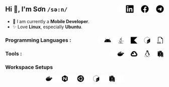 ## Hi 👋, I'm Sơn `/sə:n/` [<img width="24px" alt="Telegram" align="right" src="./assets/telegram.svg"/>][telegram] [<img width="24px" alt="Telegram" align="right" src="./assets/telegram_dark.svg"/>][telegram-dark] [<img width="24px" alt="Facebook" align="right" src="./assets/facebook.svg"/>][facebook] [<img width="24px" alt="Facebook" align="right" src="./assets/facebook_dark.svg"/>][facebook-dark] [<img width="24px" alt="LinkedIn" align="right" src="./assets/linkedin.svg"/>][linkedin] [<img width="24px" alt="LinkedIn" align="right" src="./assets/linkedin_dark.svg"/>][linkedin-dark]

 - 🌱 I am currently a **Mobile Developer**.
 - ✨ Love **Linux**, especially **Ubuntu**.

### Programming Languages : [<img width="21px" alt="SQL" align="right" src="./assets/sql.svg"/>][light] [<img width="21px" alt="SQL" align="right" src="./assets/sql_dark.svg"/>][dark] [<img width="21px" alt="Bash" align="right" src="./assets/bash.svg"/>][light] [<img width="21px" alt="Bash" align="right" src="./assets/bash_dark.svg"/>][dark] [<img width="21px" alt="Kotlin" align="right" src="./assets/kotlin.svg"/>][light] [<img width="21px" alt="Kotlin" align="right" src="./assets/kotlin_dark.svg"/>][dark] [<img width="21px" alt="Java" align="right" src="./assets/java.svg"/>][light] [<img width="21px" alt="Java" align="right" src="./assets/java_dark.svg"/>][dark] [<img width="21px" alt="Android" align="right" src="./assets/android.svg"/>][light] [<img width="21px" alt="Android" align="right" src="./assets/android_dark.svg"/>][dark]

### Tools : [<img width="21px" alt="Android Studio" align="right" src="./assets/androidstudio.svg"/>][light] [<img width="21px" alt="Android Studio" align="right" src="./assets/androidstudio_dark.svg"/>][dark] [<img width="21px" alt="Linux" align="right" src="./assets/linux.svg"/>][light] [<img width="21px" alt="Linux" align="right" src="./assets/linux_dark.svg"/>][dark] [<img width="21px" alt="Google Cloud" align="right" src="./assets/googlecloud.svg"/>][light] [<img width="21px" alt="Google Cloud" align="right" src="./assets/googlecloud_dark.svg"/>][dark] [<img width="21px" alt="Docker" align="right" src="./assets/docker.svg"/>][light] [<img width="21px" alt="Docker" align="right" src="./assets/docker_dark.svg"/>][dark]

### Workspace Setups
<div align="center">
    <!-- Docker -->
    <img href="./zsh/README.md" width="21px" alt="Docker" src="./assets/docker.svg#gh-light-mode-only"/>
    <img href="./zsh/README.md" width="21px" alt="Docker" src="./assets/docker_dark.svg#gh-dark-mode-only"/>
    <!-- Nginx -->
    <img width="21px" alt="Nginx" src="./assets/nginx.svg#gh-light-mode-only"/>
    <img width="21px" alt="Nginx" src="./assets/nginx_dark.svg#gh-dark-mode-only"/>
    <!-- Ubuntu -->
    <img width="21px" alt="Ubuntu" src="./assets/ubuntu.svg#gh-light-mode-only"/>
    <img width="21px" alt="Ubuntu" src="./assets/ubuntu_dark.svg#gh-dark-mode-only"/>
    <!-- BASH -->
    <img width="21px" alt="BASH" src="./assets/bash.svg#gh-light-mode-only"/>
    <img width="21px" alt="BASH" src="./assets/bash_dark.svg#gh-dark-mode-only"/>
    <!-- Android Studio -->
    <img width="21px" alt="Android Studio" src="./assets/androidstudio.svg#gh-light-mode-only"/>
    <img width="21px" alt="Android Studio" src="./assets/androidstudio_dark.svg#gh-dark-mode-only"/>
</div>

[telegram]:https://t.me/sowntt
[telegram-dark]:https://t.me/sowntt
[facebook]:https://www.facebook.com/transownt#gh-light-mode-only
[facebook-dark]:https://www.facebook.com/transownt#gh-dark-mode-only
[linkedin]:https://www.linkedin.com/in/sownt#gh-light-mode-only
[linkedin-dark]:https://www.linkedin.com/in/sownt#gh-dark-mode-only
[light]:#gh-light-mode-only
[dark]:#gh-dark-mode-only

<!--
**vosxvo/vosxvo** is a ✨ _special_ ✨ repository because its `README.md` (this file) appears on your GitHub profile.

Here are some ideas to get you started:

- 🔭 I’m currently working on ...
- 🌱 I’m currently learning ...
- 👯 I’m looking to collaborate on ...
- 🤔 I’m looking for help with ...
- 💬 Ask me about ...
- 📫 How to reach me: ...
- 😄 Pronouns: ...
- ⚡ Fun fact: ...
-->
